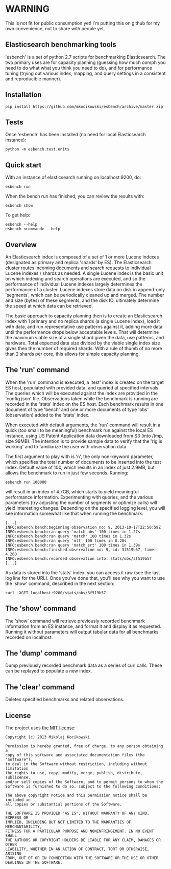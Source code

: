 WARNING
=======
This is not fit for public consumption yet! I'm putting this on github for my
own convenience, not to share with people yet.


Elasticsearch benchmarking tools
--------------------------------
'esbench' is a set of python 2.7 scripts for benchmarking Elasticsearch. The
two primary uses are for capacity planning (guessing how much oomph you need
to do what what you think you need to do), and for performance tuning (trying
out various index, mapping, and query settings in a consistent and
reproducible manner). 

Installation
------------

    pip install https://github.com/mkocikowski/esbench/archive/master.zip

Tests
-----
Once 'esbench' has been installed (no need for local Elasticsearch instance):

	python -m esbench.test.units

Quick start
-----------
With an instance of elasticsearch running on localhost:9200, do: 

	esbench run
	
When the bench run has finished, you can review the results with: 

	esbench show

To get help: 
	
	esbench --help
	esbench <command> --help

Overview
--------
An Elasticsearch index is composed of a set of 1 or more Lucene indexes
(designated as primary and replica 'shards' by ES). The Elasticsearch cluster
routes incoming documents and search requests to individual Lucene indexes /
shards as needed. A single Lucene index is the basic unit on which indexing
and search operations are executed, and so the performance of individual
Lucene indexes largely determines the performance of a cluster. Lucene indexes
store data on disk in append-only 'segments', which can be periodically
cleaned up and merged. The number and size (bytes) of these segments, and the
disk IO, ultimately determine the speed at which data can be retrieved. 

The basic approach to capacity planning then is to create an Elasticsearch
index with 1 primary and no replica shards (a single Lucene index), load it
with data, and run representative use patterns against it, adding more data
until the performance drops below acceptable levels. That will determine the
maximum viable size of a single shard given the data, use patterns, and
hardware. Total expected data size divided by the viable single index size
gives then the number of required shards. With a rule of thumb of no more than
2 shards per core, this allows for simple capacity planning. 

The 'run' command
-----------------
When the 'run' command is executed, a 'test' index is created on the target ES
host, populated with provided data, and queried at specified intervals. The
queries which will be executed against the index are provided in the
'config.json' file. Observations taken while the benchmark is running are
recorded in the 'stats' index on the ES host. Each benchmark results in one
document of type 'bench' and one or more documents of type 'obs' (observation)
added to the 'stats' index. 

When executed with default arguments, the 'run' command will result in a quick
(too small to be meaningful) benchmark run against the local ES instance,
using US Patent Application data downloaded from S3 (into /tmp, size 99MB).
The intention is to provide sample data to verify that the 'rig is working'
and to familiarize the user with observation data.

The first argument to play with is 'n', the only non-keyword parameter, which
specifies the total number of documents to be inserted into the test index.
Default value of 100, which results in an index of just 2.9MB, but allows the
benchmark to run in just few seconds. Running: 

	esbench run 100000 

will result in an index of 4.7GB, which starts to yield meaningful performance
information. Experimenting with queries, and the various parameters (try
adjusting the number of segments or optimize calls) will yield interesting
changes. Depending on the specified logging level, you will see information
somewhat like that when running the benchmark: 

	[...]
	INFO:esbench.bench:beginning observation no: 9, 2013-10-17T22:50:59Z
	INFO:esbench.bench:ran query 'match_abs' 100 times in 1.27s
	INFO:esbench.bench:ran query 'match' 100 times in 1.32s
	INFO:esbench.bench:ran query 'mlt' 100 times in 0.28s
	INFO:esbench.bench:ran query 'match_srt' 100 times in 1.39s
	INFO:esbench.bench:finished observation no: 9, id: 3f519b57, time: 4.260
	INFO:esbench.bench:recorded observation into: stats/obs/3f519b57
	[...]

As data is stored into the 'stats' index, you can access it raw (see the last
log line for the URL). Once you've done that, you'll see why you want to use
the 'show' command, described in the next section: 

	curl -XGET localhost:9200/stats/obs/3f519b57


The 'show' command
------------------
The 'show' command will retrieve previously recorded benchmark information
from an ES instance, and format it and display it as requested. Running it
without parameters will output tabular data for all benchmarks recorded on
localhost. 

The 'dump' command
------------------
Dump previously recorded benchmark data as a series of curl calls. These can
be replayed to populate a new index. 

The 'clear' command
-------------------
Deletes specified benchmarks and related observations. 

License
-------

The project uses [the MIT license](http://opensource.org/licenses/MIT):

    Copyright (c) 2013 Mikolaj Kocikowski
    
    Permission is hereby granted, free of charge, to any person obtaining a
    copy of this software and associated documentation files (the "Software"),
    to deal in the Software without restriction, including without limitation
    the rights to use, copy, modify, merge, publish, distribute, sublicense,
    and/or sell copies of the Software, and to permit persons to whom the
    Software is furnished to do so, subject to the following conditions:
    
    The above copyright notice and this permission notice shall be included in
    all copies or substantial portions of the Software.
    
    THE SOFTWARE IS PROVIDED "AS IS", WITHOUT WARRANTY OF ANY KIND, EXPRESS OR
    IMPLIED, INCLUDING BUT NOT LIMITED TO THE WARRANTIES OF MERCHANTABILITY,
    FITNESS FOR A PARTICULAR PURPOSE AND NONINFRINGEMENT. IN NO EVENT SHALL
    THE AUTHORS OR COPYRIGHT HOLDERS BE LIABLE FOR ANY CLAIM, DAMAGES OR OTHER
    LIABILITY, WHETHER IN AN ACTION OF CONTRACT, TORT OR OTHERWISE, ARISING
    FROM, OUT OF OR IN CONNECTION WITH THE SOFTWARE OR THE USE OR OTHER
    DEALINGS IN THE SOFTWARE.
    

